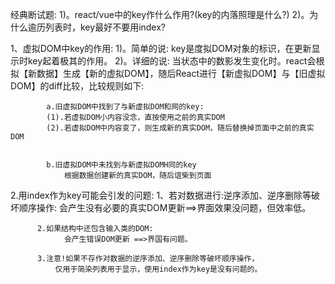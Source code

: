 经典断试题:
  1)。react/vue中的key作什么作用?(key的内落照理是什么?)
  2)。为什么逾历列表时，key最好不要用index?

  1、虚拟DOM中key的作用:
      1)。简单的说:   key是度拟DOM对象的标识，在更新显示时key起着极其的作用。
      2)。详细的说:     当状态中的数影发生变化时。react会根拟【新数据】生成【新的虚拟DOM】，随后React进行【新虚拟DOM】与【旧虚拟DOM】的diff比较，比较规则如下:

            a.旧虚拟DOM中找到了与新虚拟DOM和网的key:
            (1).若虚拟DOM小内容没念，直按使用之前的真实DOM
            (2).若虚拟DOM中内容变了，则生成新的真实DOM，随后替换掉页面中之前的真实DOM


            b.旧虚拟DOM中未找到与新虚拟DOMH同的key
                根据数据创建新的真实DOM，随后谊柴到页面


  2.用index作为key可能会引发的问题:
          1、若对数据进行:逆序添加、逆序删除等破坏顺序操作:
                会产生没有必要的真实DOM更新==>界面效果没问题，但效率低。

          2.如果结构中还包含输入类的DOM:
                会产生错误DOM更新 ==>界国有问题。
 
          3.注意!如果不存作对数据的逆序添加、逆序删除等破坏顺序操作，
              仅用于简染列表用于显示，使用index作为key是没有问题的。
